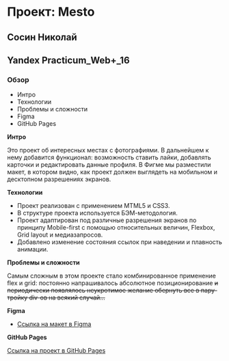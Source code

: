 # Проект: Mesto
## Сосин Николай
## Yandex Practicum_Web+_16

### Обзор

* Интро
* Технологии
* Проблемы и сложности
* Figma
* GitHub Pages

**Интро**

Это проект об интересных местах с фотографиями.
В дальнейшем к нему добавится функционал: возможность ставить лайки, добавлять карточки и редактировать данные профиля.
В Фигме мы разместили макет, в котором видно, как проект должен выглядеть на мобильном и десктопном разрешениях экранов.


**Технологии**

* Проект реализован с применением MTML5 и CSS3.
* В структуре проекта используется БЭМ-методология.
* Проект адаптирован под различные разрешения экранов по принципу Mobile-first с помощью относительных величин, Flexbox, Grid layout и медиазапросов.
* Добавлено изменение состояния ссылок при наведении и плавность анимации.


**Проблемы и сложности**

Самым сложным в этом проекте стало комбинированное применение flex и grid: постоянно напрашивалось абсолютное позиционирование ~~и периодически появлялось неукротимое желание обернуть все в пару-тройку div-ов на всякий случай...~~

**Figma**

* [Ссылка на макет в Figma](https://www.figma.com/file/2cn9N9jSkmxD84oJik7xL7/JavaScript.-Sprint-4?node-id=0%3A1)

**GitHub Pages**

[Ссылка на проект в GitHub Pages](#)